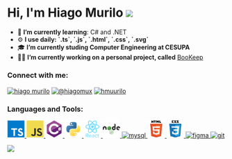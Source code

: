 <h1 align="left"><b>Hi, I'm Hiago Murilo </b><img src="https://media.giphy.com/media/hvRJCLFzcasrR4ia7z/giphy.gif" width="35"></h1>

<ul>
    <li>🌱 <b>I’m currently learning</b>: C# and .NET</li>
    <li>⚙️ <b>I use daily: `.ts`, `.js`, `.html`, `.css`, `.svg`</b></li>
    <li>🎓 <b>I’m currently studing Computer Engineering at CESUPA</b></li>
    <li>👨‍💻 <b>I’m currently working on a personal project, called</b> <a href="https://bookeep.io" target="blank">BooKeep</a></li>
</ul>

<div>
    <h3 align="left">Connect with me:</h3>
    <p align="left">
        <a href="https://www.linkedin.com/in/hiago-murilo/" target="blank"><img align="center" src="https://raw.githubusercontent.com/rahuldkjain/github-profile-readme-generator/master/src/images/icons/Social/linked-in-alt.svg" alt="hiago murilo" height="30" width="40" /></a>
        <a href="https://twitter.com/hiagomux" target="blank"><img align="center" src="https://raw.githubusercontent.com/rahuldkjain/github-profile-readme-generator/master/src/images/icons/Social/twitter.svg" alt="@hiagomux" height="30" width="40" /></a>
        <a href="https://instagram.com/hmuurilo" target="blank"><img align="center" src="https://raw.githubusercontent.com/rahuldkjain/github-profile-readme-generator/master/src/images/icons/Social/instagram.svg" alt="hmuurilo" height="30" width="40" /></a>
    </p>
</div>

<div>
    <h3 align="left">Languages and Tools:</h3>
    <p>
      <a href="https://www.typescriptlang.org/" target="_blank"> <img src="https://raw.githubusercontent.com/devicons/devicon/master/icons/typescript/typescript-original.svg" alt="typescript" width="40" height="40"/> </a>
      <a href="https://developer.mozilla.org/en-US/docs/Web/JavaScript" target="_blank" rel="noreferrer"> <img src="https://raw.githubusercontent.com/devicons/devicon/master/icons/javascript/javascript-original.svg" alt="javascript" width="40" height="40"/>
      <a href="https://www.learncs.org/"><img src="https://raw.githubusercontent.com/devicons/devicon/master/icons/csharp/csharp-original.svg" alt="csharp" width="40" height="40"> </a>
      <a href="https://www.python.org/"><img src="https://raw.githubusercontent.com/devicons/devicon/master/icons/python/python-original.svg" alt="python" height="40" width="40"> </a>
      <a href="https://reactjs.org/" target="_blank"> <img src="https://raw.githubusercontent.com/devicons/devicon/master/icons/react/react-original-wordmark.svg" alt="react" width="40" height="40"/> </a>
      <a href="https://nodejs.org" target="_blank" rel="noreferrer"> <img src="https://raw.githubusercontent.com/devicons/devicon/master/icons/nodejs/nodejs-original-wordmark.svg" alt="nodejs" width="40" height="40"/> </a>
      <a href="https://www.postgresql.org/" target="_blank"> <img src="https://www.postgresql.org/media/img/about/press/elephant.png" alt="mysql" width="40" height="40"/> </a>
      <a href="https://www.w3.org/html/" target="_blank" rel="noreferrer"> <img src="https://raw.githubusercontent.com/devicons/devicon/master/icons/html5/html5-original-wordmark.svg" alt="html5" width="40" height="40"/> </a>
      <a href="https://www.w3schools.com/css/" target="_blank" rel="noreferrer"> <img src="https://raw.githubusercontent.com/devicons/devicon/master/icons/css3/css3-original-wordmark.svg" alt="css3" width="40" height="40"/> </a>
      <a href="https://www.figma.com/" target="_blank" rel="noreferrer"> <img src="https://www.vectorlogo.zone/logos/figma/figma-icon.svg" alt="figma" width="40" height="40"/> </a>
      <a href="https://git-scm.com/" target="_blank" rel="noreferrer"> <img src="https://www.vectorlogo.zone/logos/git-scm/git-scm-icon.svg" alt="git" width="40" height="40"/> </a>
    </p>
</div>
    
![](https://komarev.com/ghpvc/?username=hiagomu&color=blue)
